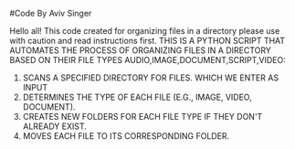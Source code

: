 #Code By Aviv Singer

Hello all!
This code created for organizing files in a directory please use with caution and read instructions first.
THIS IS A PYTHON SCRIPT THAT AUTOMATES THE PROCESS OF ORGANIZING FILES IN A
DIRECTORY BASED ON THEIR FILE TYPES AUDIO,IMAGE,DOCUMENT,SCRIPT,VIDEO:
1. SCANS A SPECIFIED DIRECTORY FOR FILES. WHICH WE ENTER AS INPUT
2. DETERMINES THE TYPE OF EACH FILE (E.G., IMAGE, VIDEO, DOCUMENT).
3. CREATES NEW FOLDERS FOR EACH FILE TYPE IF THEY DON'T ALREADY EXIST.
4. MOVES EACH FILE TO ITS CORRESPONDING FOLDER.
